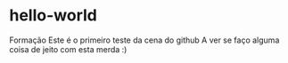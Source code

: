 # hello-world
Formação
Este é o primeiro teste da cena do github
A ver se faço alguma coisa de jeito com esta merda :)
